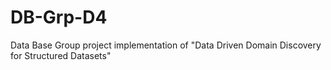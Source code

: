 # DB-Grp-D4
Data Base Group project implementation of "Data Driven Domain Discovery for Structured Datasets"
